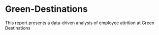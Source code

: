# Green-Destinations
This report presents a data-driven analysis of employee attrition at Green Destinations
